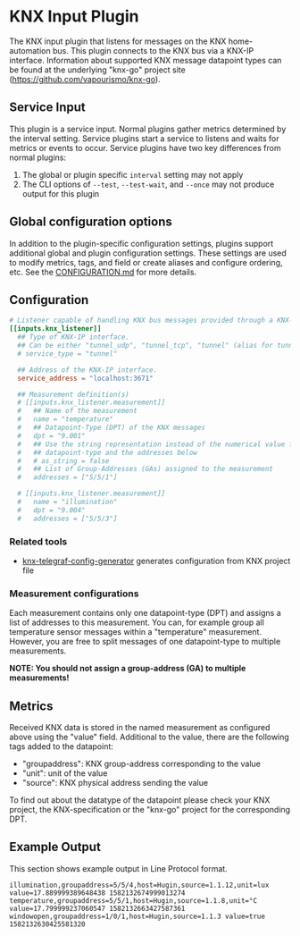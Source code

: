 # KNX Input Plugin

The KNX input plugin that listens for messages on the KNX home-automation bus.
This plugin connects to the KNX bus via a KNX-IP interface.
Information about supported KNX message datapoint types can be found at the
underlying "knx-go" project site (<https://github.com/vapourismo/knx-go>).

## Service Input <!-- @/docs/includes/service_input.md -->

This plugin is a service input. Normal plugins gather metrics determined by the
interval setting. Service plugins start a service to listens and waits for
metrics or events to occur. Service plugins have two key differences from
normal plugins:

1. The global or plugin specific `interval` setting may not apply
2. The CLI options of `--test`, `--test-wait`, and `--once` may not produce
   output for this plugin

## Global configuration options <!-- @/docs/includes/plugin_config.md -->

In addition to the plugin-specific configuration settings, plugins support
additional global and plugin configuration settings. These settings are used to
modify metrics, tags, and field or create aliases and configure ordering, etc.
See the [CONFIGURATION.md][CONFIGURATION.md] for more details.

[CONFIGURATION.md]: ../../../docs/CONFIGURATION.md#plugins

## Configuration

```toml @sample.conf
# Listener capable of handling KNX bus messages provided through a KNX-IP Interface.
[[inputs.knx_listener]]
  ## Type of KNX-IP interface.
  ## Can be either "tunnel_udp", "tunnel_tcp", "tunnel" (alias for tunnel_udp) or "router".
  # service_type = "tunnel"

  ## Address of the KNX-IP interface.
  service_address = "localhost:3671"

  ## Measurement definition(s)
  # [[inputs.knx_listener.measurement]]
  #   ## Name of the measurement
  #   name = "temperature"
  #   ## Datapoint-Type (DPT) of the KNX messages
  #   dpt = "9.001"
  #   ## Use the string representation instead of the numerical value for the
  #   ## datapoint-type and the addresses below
  #   # as_string = false
  #   ## List of Group-Addresses (GAs) assigned to the measurement
  #   addresses = ["5/5/1"]

  # [[inputs.knx_listener.measurement]]
  #   name = "illumination"
  #   dpt = "9.004"
  #   addresses = ["5/5/3"]
```

### Related tools

- [knx-telegraf-config-generator](https://github.com/svsool/knx-telegraf-config-generator) generates configuration from KNX project file

### Measurement configurations

Each measurement contains only one datapoint-type (DPT) and assigns a list of
addresses to this measurement. You can, for example group all temperature sensor
messages within a "temperature" measurement. However, you are free to split
messages of one datapoint-type to multiple measurements.

**NOTE: You should not assign a group-address (GA) to multiple measurements!**

## Metrics

Received KNX data is stored in the named measurement as configured above using
the "value" field. Additional to the value, there are the following tags added
to the datapoint:

- "groupaddress": KNX group-address corresponding to the value
- "unit":         unit of the value
- "source":       KNX physical address sending the value

To find out about the datatype of the datapoint please check your KNX project,
the KNX-specification or the "knx-go" project for the corresponding DPT.

## Example Output

This section shows example output in Line Protocol format.

```text
illumination,groupaddress=5/5/4,host=Hugin,source=1.1.12,unit=lux value=17.889999389648438 1582132674999013274
temperature,groupaddress=5/5/1,host=Hugin,source=1.1.8,unit=°C value=17.799999237060547 1582132663427587361
windowopen,groupaddress=1/0/1,host=Hugin,source=1.1.3 value=true 1582132630425581320
```
